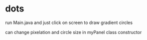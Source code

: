 # dots

run Main.java and just click on screen to draw gradient circles

can change pixelation and circle size in myPanel class constructor
